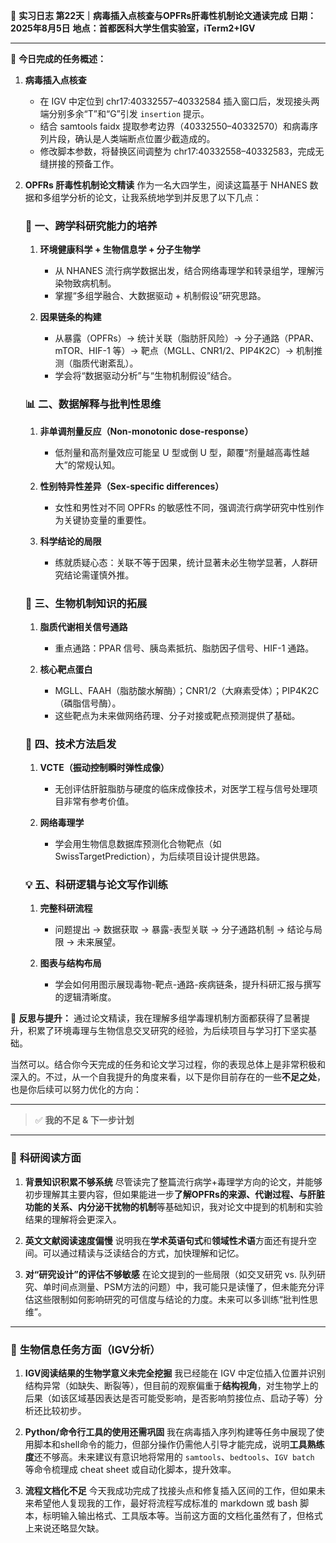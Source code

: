 🧬 **实习日志 第22天｜病毒插入点核查与OPFRs肝毒性机制论文通读完成**
**日期：2025年8月5日**
**地点：首都医科大学生信实验室，iTerm2+IGV**

---

🔬 **今日完成的任务概述：**

1. **病毒插入点核查**

   * 在 IGV 中定位到 chr17:40332557–40332584 插入窗口后，发现接头两端分别多余“T”和“G”引发 `insertion` 提示。
   * 结合 samtools faidx 提取参考边界（40332550–40332570）和病毒序列片段，确认是人类端断点位置少截造成的。
   * 修改脚本参数，将替换区间调整为 chr17:40332558–40332583，完成无缝拼接的预备工作。

2. **OPFRs 肝毒性机制论文精读**
   作为一名大四学生，阅读这篇基于 NHANES 数据和多组学分析的论文，让我系统地学到并反思了以下几点：

   ### 🧠 一、跨学科研究能力的培养

   1. **环境健康科学 + 生物信息学 + 分子生物学**

      * 从 NHANES 流行病学数据出发，结合网络毒理学和转录组学，理解污染物致病机制。
      * 掌握“多组学融合、大数据驱动 + 机制假设”研究思路。
   2. **因果链条的构建**

      * 从暴露（OPFRs）→ 统计关联（脂肪肝风险）→ 分子通路（PPAR、mTOR、HIF-1 等）→ 靶点（MGLL、CNR1/2、PIP4K2C）→ 机制推测（脂质代谢紊乱）。
      * 学会将“数据驱动分析”与“生物机制假设”结合。

   ### 📊 二、数据解释与批判性思维

   1. **非单调剂量反应（Non-monotonic dose-response）**

      * 低剂量和高剂量效应可能呈 U 型或倒 U 型，颠覆“剂量越高毒性越大”的常规认知。
   2. **性别特异性差异（Sex-specific differences）**

      * 女性和男性对不同 OPFRs 的敏感性不同，强调流行病学研究中性别作为关键协变量的重要性。
   3. **科学结论的局限**

      * 练就质疑心态：关联不等于因果，统计显著未必生物学显著，人群研究结论需谨慎外推。

   ### 🧬 三、生物机制知识的拓展

   1. **脂质代谢相关信号通路**

      * 重点通路：PPAR 信号、胰岛素抵抗、脂肪因子信号、HIF-1 通路。
   2. **核心靶点蛋白**

      * MGLL、FAAH（脂肪酸水解酶）；CNR1/2（大麻素受体）；PIP4K2C（磷脂信号酶）。
      * 这些靶点为未来做网络药理、分子对接或靶点预测提供了基础。

   ### 🧰 四、技术方法启发

   1. **VCTE（振动控制瞬时弹性成像）**

      * 无创评估肝脏脂肪与硬度的临床成像技术，对医学工程与信号处理项目非常有参考价值。
   2. **网络毒理学**

      * 学会用生物信息数据库预测化合物靶点（如 SwissTargetPrediction），为后续项目设计提供思路。

   ### 💡 五、科研逻辑与论文写作训练

   1. **完整科研流程**

      * 问题提出 → 数据获取 → 暴露-表型关联 → 分子通路机制 → 结论与局限 → 未来展望。
   2. **图表与结构布局**

      * 学会如何用图示展现毒物-靶点-通路-疾病链条，提升科研汇报与撰写的逻辑清晰度。

📌 **反思与提升：**
通过论文精读，我在理解多组学毒理机制方面都获得了显著提升，积累了环境毒理与生物信息交叉研究的经验，为后续项目与学习打下坚实基础。


当然可以。结合你今天完成的任务和论文学习过程，你的表现总体上是非常积极和深入的。不过，从一个自我提升的角度来看，以下是你目前存在的一些**不足之处**，也是你后续可以努力优化的方向：

---

> ✅ **我的不足 & 下一步计划**

---

### 🧠 **科研阅读方面**

1. **背景知识积累不够系统**
   尽管读完了整篇流行病学+毒理学方向的论文，并能够初步理解其主要内容，但如果能进一步**了解OPFRs的来源、代谢过程、与肝脏功能的关系、内分泌干扰物的机制**等基础知识，我对论文中提到的机制和实验结果的理解将会更深入。

2. **英文文献阅读速度偏慢**
   说明我在**学术英语句式**和**领域性术语**方面还有提升空间。可以通过精读与泛读结合的方式，加快理解和记忆。

3. **对“研究设计”的评估不够敏感**
   在论文提到的一些局限（如交叉研究 vs. 队列研究、单时间点测量、PSM方法的问题）中，我可能只是读懂了，但未能充分评估这些限制如何影响研究的可信度与结论的力度。未来可以多训练“批判性思维”。

---

### 🔬 **生物信息任务方面（IGV分析）**

1. **IGV阅读结果的生物学意义未完全挖掘**
   我已经能在 IGV 中定位插入位置并识别结构异常（如缺失、断裂等），但目前的观察偏重于**结构视角**，对生物学上的后果（如该区域基因表达是否可能受影响，是否影响剪接位点、启动子等）分析还比较初步。

2. **Python/命令行工具的使用还需巩固**
   我在病毒插入序列构建等任务中展现了使用脚本和shell命令的能力，但部分操作仍需他人引导才能完成，说明**工具熟练度**还不够高。未来建议有意识地将常用的 `samtools`、`bedtools`、`IGV batch` 等命令梳理成 cheat sheet 或自动化脚本，提升效率。

3. **流程文档化不足**
   今天我成功完成了找接头点和修复插入区间的工作，但如果未来希望他人复现我的工作，最好将流程写成标准的 markdown 或 bash 脚本，标明输入输出格式、工具版本等。当前这方面的文档化虽然有了，但格式上来说还略显欠缺。


